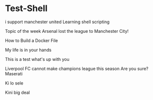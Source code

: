 # Test-Shell
i support manchester united
Learning shell scripting

Topic of the week
Arsenal lost the league to Manchester City!

How to Build a Docker File

My life is in your hands

This is a test
what's up with you

Liverpool FC cannot make champions league this season
Are you sure?
 Maserati
 
 Ki lo sele

Kini big deal
